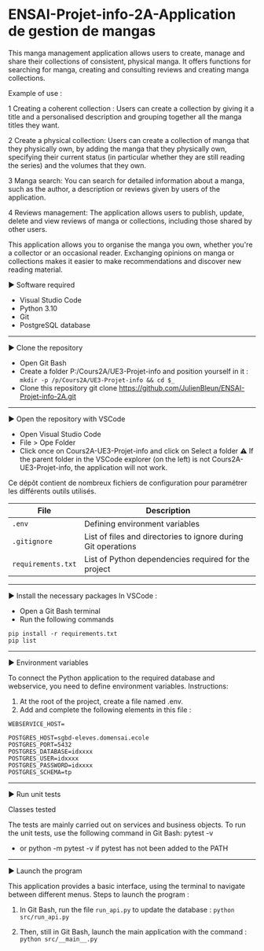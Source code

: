 # ENSAI-Projet-info-2A-Application de gestion de mangas

This manga management application allows users to create, manage and share their collections of consistent, physical manga. It offers functions for searching for manga, creating and consulting reviews and creating manga collections.

Example of use :

1 Creating a coherent collection : Users can create a collection by giving it a title and a personalised description and grouping together all the manga titles they want.

2 Create a physical collection: Users can create a collection of manga that they physically own, by adding the manga that they physically own, specifying their current status (in particular whether they are still reading the series) and the volumes that they own.

3 Manga search: You can search for detailed information about a manga, such as the author, a description or reviews given by users of the application.

4 Reviews management: The application allows users to publish, update, delete and view reviews of manga or collections, including those shared by other users.

This application allows you to organise the manga you own, whether you're a collector or an occasional reader. Exchanging opinions on manga or collections makes it easier to make recommendations and discover new reading material.

▶️ Software required

- Visual Studio Code
- Python 3.10
- Git
- PostgreSQL database

---

▶️ Clone the repository
- Open Git Bash
- Create a folder P:/Cours2A/UE3-Projet-info and position yourself in it :
  ```mkdir -p /p/Cours2A/UE3-Projet-info && cd $_ ```
- Clone this repository
git clone https://github.com/JulienBleun/ENSAI-Projet-info-2A.git

---

▶️ Open the repository with VSCode
- Open Visual Studio Code
- File > Ope Folder
- Click once on Cours2A-UE3-Projet-info and click on Select a folder
⚠️ If the parent folder in the VSCode explorer (on the left) is not Cours2A-UE3-Projet-info, the application will not work.

Ce dépôt contient de nombreux fichiers de configuration pour paramétrer les différents outils utilisés.

| File                  | Description                                         |
|--------------------------|-----------------------------------------------------|
| `.env`                   | Defining environment variables              |
| `.gitignore`             | List of files and directories to ignore during Git operations |
| `requirements.txt`       | List of Python dependencies required for the project |


---


▶️ Install the necessary packages
In VSCode :

 - Open a Git Bash terminal
 - Run the following commands

```
pip install -r requirements.txt
pip list
```

---

▶️ Environment variables

To connect the Python application to the required database and webservice, you need to define environment variables.
Instructions:
  1. At the root of the project, create a file named .env.
  2. Add and complete the following elements in this file :

  ```
  WEBSERVICE_HOST=

  POSTGRES_HOST=sgbd-eleves.domensai.ecole
  POSTGRES_PORT=5432
  POSTGRES_DATABASE=idxxxx
  POSTGRES_USER=idxxxx
  POSTGRES_PASSWORD=idxxxx
  POSTGRES_SCHEMA=tp

  ```

---
▶️ Run unit tests

Classes tested

The tests are mainly carried out on services and business objects.
To run the unit tests, use the following command in Git Bash: pytest -v
- or python -m pytest -v if pytest has not been added to the PATH

---

▶️ Launch the program

This application provides a basic interface, using the terminal to navigate between different menus.
Steps to launch the program :

   1. In Git Bash, run the file `run_api.py` to update the database :
   ``` python src/run_api.py ```

   2. Then, still in Git Bash, launch the main application with the command : 
   ```python src/__main__.py```
    
